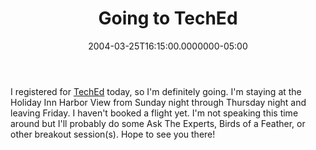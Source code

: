 ﻿---
title: Going to TechEd
date: "2004-03-25T16:15:00.0000000-05:00"
description: I registered for TechEd today, so I'm definitely going. I'm staying
featuredImage: img/going-to-teched-featured.png
---

I registered for [TechEd](http://www.microsoft.com/seminar/teched2004/default.mspx) today, so I'm definitely going. I'm staying at the Holiday Inn Harbor View from Sunday night through Thursday night and leaving Friday. I haven't booked a flight yet. I'm not speaking this time around but I'll probably do some Ask The Experts, Birds of a Feather, or other breakout session(s). Hope to see you there!


